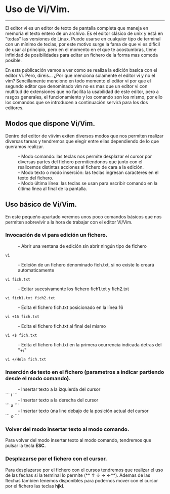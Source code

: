 # [](#header-1)Uso de Vi/Vim.
***
El editor vi es un editor de texto de pantalla completa que maneja en memoria el texto entero de un archivo. Es el editor clásico de unix y está en "todas" las versiones de Linux. Puede usarse en cualquier tipo de terminal con un mínimo de teclas, por este motivo surge la fama de que vi es dificil de usar al principio, pero en el momento en el que te acostumbras, tiene infinidad de posibilidades para editar un fichero de la forma mas comoda posible.

En esta publicación vamos a ver como se realiza la edición basica con el editor Vi. Pero, direis...
¿Por que menciona solamente el editor vi y no el vim? Sencillamente menciono en todo momento el editor vi por que el segundo editor que denominado vim no es mas que un editor vi con multitud de extensiones que no facilita la usabilidad de este editor, pero a rasgos generales, el funcionamiento y los comando son los mismo, por ello los comandos que se introducen a continuación servirá para los dos editores.

## [](#header-2)Modos que dispone Vi/Vim.
Dentro del editor de vi/vim exiten diversos modos que nos permiten realizar diversas tareas y tendremos que elegir entre ellas dependiendo de lo que queramos realizar.

<dd> - Modo comando: las teclas nos permite desplazar el cursor por diversas partes del fichero permitiendonos que junto con el realicemos distintas acciones al fichero de cara a la edición.</dd>
<dd> - Modo texto o modo inserción: las teclas ingresan caracteres en el texto del fichero.</dd>
<dd> - Modo última línea: las teclas se usan para escribir comando en la última línea al final de la pantalla.</dd>

## [](#header-2)Uso básico de Vi/Vim.
En este pequeño apartado veremos unos poco comandos básicos que nos permiten sobrevivir a la hora de trabajar con el editor Vi/Vim.

### [](#header-3)Invocación de vi para edición un fichero.
<dd>- Abrir una ventana de edición sin abrir ningún tipo de fichero</dd>

```
vi
```

<dd>- Edición de un fichero denominado fich.txt, si no existe lo creará automaticamente</dd>

```
vi fich.txt
```

<dd>- Editar sucesivamente los fichero fich1.txt y fich2.txt</dd>

```
vi fich1.txt fich2.txt
```

<dd>- Edita el fichero fich.txt posicionado en la línea 16</dd>

```
vi +16 fich.txt
```

<dd>- Edita el fichero fich.txt al final del mismo</dd>

```
vi +$ fich.txt
```

<dd>- Edita el fichero fich.txt en la primera ocurrencia indicada detras del "+/"</dd>

```
vi +/Hola fich.txt
```

### [](#header-3)Inserción de texto en el fichero (parametros a indicar partiendo desde el modo comando).
<dd>- Insertar texto a la izquierda del cursor</dd>
```
i
```
<dd>- Insertar texto a la derecha del cursor</dd>
```
a
```
<dd>- Insertar texto ùna line debajo de la posición actual del cursor</dd>
```
o
```

### [](#header-3)Volver del modo insertar texto al modo comando.
Para volver del modo insertar texto al modo comando, tendremos que pulsar la tecla **ESC**.


### [](#header-3)Desplazarse por el fichero con el cursor.
Para desplazarse por el fichero con el cursos tendremos que realizar el uso de las fechas si la terminal lo permite (** ↑ ↓ → ←**).
Ademas de las flechas tambien tenemos disponibles para podernos mover con el cursor por el fichero las teclas **hjkl**.




